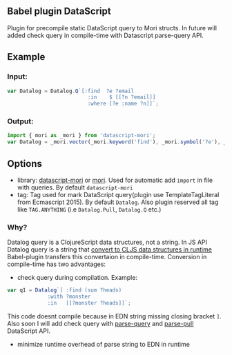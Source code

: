 ## Babel plugin DataScript

Plugin for precompile static DataScript query to Mori structs. In future will added check query in compile-time with Datascript parse-query API.

## Example

### Input:

```JavaScript
var Datalog = Datalog.Q`[:find  ?e ?email
                          :in    $ [[?n ?email]]
                          :where [?e :name ?n]]`;
```

### Output:

```JavaScript
import { mori as _mori } from 'datascript-mori';
var Datalog = _mori.vector(_mori.keyword('find'), _mori.symbol('?e'), _mori.symbol('?email'), _mori.keyword('in'), _mori.symbol('$'), _mori.vector(_mori.vector(_mori.symbol('?n'), _mori.symbol('?email'))), _mori.keyword('where'), _mori.vector(_mori.symbol('?e'), _mori.keyword('name'), _mori.symbol('?n')));
```


## Options

 - library: [datascript-mori](https://github.com/typeetfunc/datascript-mori) or [mori](https://github.com/swannodette/mori). Used for automatic add `import` in file with queries. By default `datascript-mori`
 - tag: Tag used for mark DataScript query(plugin use TemplateTagLiteral from Ecmascript 2015). By default `Datalog`. Also plugin reserved all tag like `TAG.ANYTHING` (i.e `Datalog.Pull`, `Datalog.Q` etc.)
 
### Why?

Datalog query is a ClojureScript data structures, not a string. In JS API Datalog query is a string that [convert to CLJS data structures in runtime](https://github.com/tonsky/datascript/blob/master/src/datascript/js.cljs#L70)
Babel-plugin transfers this convertaion in compile-time. Conversion in compile-time has two advantages:
 - check query during compilation. Example:
 
  ```JavaScript
  var q1 = Datalog`[ :find (sum ?heads)
               :with ?monster
               :in   [[?monster ?heads]]`;
  ```

  This code doesnt compile because in EDN string missing closing bracket `]`. Also soon I will add check query with [parse-query](https://github.com/tonsky/datascript/blob/master/src/datascript/parser.cljc#L732) and [parse-pull](https://github.com/tonsky/datascript/blob/master/src/datascript/pull_parser.cljc#L217) DataScript API.
 - minimize runtime overhead of parse string to EDN in runtime
 
 
